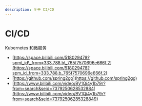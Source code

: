 ```yaml
---
description: 关于 CI/CD
---
```


# CI/CD

Kubernetes 和微服务

* [https://space.bilibili.com/518029478?spm\_id\_from=333.788.b\_765f7570696e666f.2](https://space.bilibili.com/518029478?spm_id_from=333.788.b_765f7570696e666f.2)
* [https://github.com/spring2go](https://github.com/spring2go)
* [https://www.bilibili.com/video/BV1Qi4y1b79r?from=search&seid=7379250628532884](https://www.bilibili.com/video/BV1Qi4y1b79r?from=search&seid=73792506285328849)

